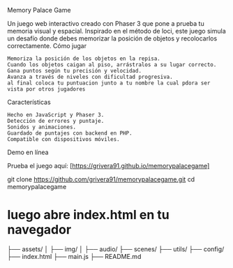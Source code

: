 Memory Palace Game

Un juego web interactivo creado con Phaser 3 que pone a prueba tu memoria visual y espacial. Inspirado en el método de loci, este juego simula un desafío donde debes memorizar la posición de objetos y recolocarlos correctamente.
Cómo jugar

    Memoriza la posición de los objetos en la repisa.
    Cuando los objetos caigan al piso, arrástralos a su lugar correcto.
    Gana puntos según tu precisión y velocidad.
    Avanza a través de niveles con dificultad progresiva.
    al final coloca tu puntuacion junto a tu nombre la cual pdora ser vista por otros jugadores

Características

    Hecho en JavaScript y Phaser 3.
    Detección de errores y puntaje.
    Sonidos y animaciones.
    Guardado de puntajes con backend en PHP.
    Compatible con dispositivos móviles.

Demo en línea

Prueba el juego aquí: [https://grivera91.github.io/memorypalacegame]

git clone https://github.com/grivera91/memorypalacegame.git
cd memorypalacegame
# luego abre index.html en tu navegador

├── assets/
│   ├── img/
│   ├── audio/
├── scenes/
├── utils/
├── config/
├── index.html
├── main.js
├── README.md
